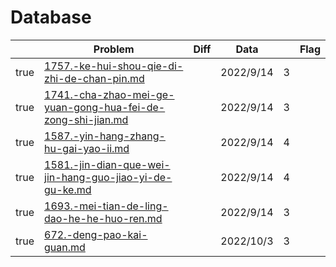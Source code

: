 # Database

<table><thead><tr><th data-type="checkbox"> </th><th>Problem</th><th data-type="select">Diff</th><th>Data</th><th data-type="rating" data-max="5"></th><th>Flag</th></tr></thead><tbody><tr><td>true</td><td><a data-mention href="1757.-ke-hui-shou-qie-di-zhi-de-chan-pin.md">1757.-ke-hui-shou-qie-di-zhi-de-chan-pin.md</a></td><td></td><td>2022/9/14</td><td>3</td><td></td></tr><tr><td>true</td><td><a data-mention href="1741.-cha-zhao-mei-ge-yuan-gong-hua-fei-de-zong-shi-jian.md">1741.-cha-zhao-mei-ge-yuan-gong-hua-fei-de-zong-shi-jian.md</a></td><td></td><td>2022/9/14</td><td>3</td><td></td></tr><tr><td>true</td><td><a data-mention href="1587.-yin-hang-zhang-hu-gai-yao-ii.md">1587.-yin-hang-zhang-hu-gai-yao-ii.md</a></td><td></td><td>2022/9/14</td><td>4</td><td></td></tr><tr><td>true</td><td><a data-mention href="1581.-jin-dian-que-wei-jin-hang-guo-jiao-yi-de-gu-ke.md">1581.-jin-dian-que-wei-jin-hang-guo-jiao-yi-de-gu-ke.md</a></td><td></td><td>2022/9/14</td><td>4</td><td></td></tr><tr><td>true</td><td><a data-mention href="1693.-mei-tian-de-ling-dao-he-he-huo-ren.md">1693.-mei-tian-de-ling-dao-he-he-huo-ren.md</a></td><td></td><td>2022/9/14</td><td>3</td><td></td></tr><tr><td>true</td><td><a data-mention href="672.-deng-pao-kai-guan.md">672.-deng-pao-kai-guan.md</a></td><td></td><td>2022/10/3</td><td>3</td><td></td></tr></tbody></table>
